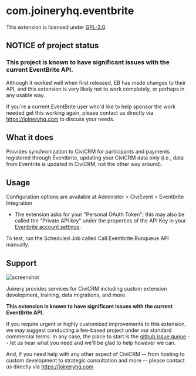 # com.joineryhq.eventbrite

This extension is licensed under [GPL-3.0](LICENSE.txt).

## NOTICE of project status
### This project is known to have significant issues with the current EventBrite API.
Although it worked well when first released, EB has made changes to their API,
and this extension is very likely not to work completely, or perhaps in any usable way.

If you're a current EventBrite user who'd like to help sponsor the work needed get
this working again, please contact us directly via https://joineryhq.com to discuss
your needs.

## What it does
Provides synchronization to CiviCRM for participants and payments registered through
Eventbrite, updating your CiviCRM data only (i.e., data from Eventrite is updated
in CiviCRM, not the other way around).

## Usage

Configuration options are available at Administer > CiviEvent > Eventbrite Integration

* The extension asks for your "Personal OAuth Token"; this may also be called the
"Private API key" under the properties of the API Key in your [Evenbrite account settings](https://www.eventbrite.com/account-settings/apps).

To test, run the Scheduled Job called Call Eventbrite.Runqueue API manually.

## Support
![screenshot](/images/joinery-logo.png)

Joinery provides services for CiviCRM including custom extension development, training, data migrations, and more.

**This extension is known to have significant issues with the current EventBrite API.**

If you require urgent or highly customized improvements to this extension, we may
suggest conducting a fee-based project under our standard commercial terms.  In
any case, the place to start is the [github issue queue](https://github.com/twomice/com.joineryhq.eventbrite/issues) --
let us hear what you need and we'll be glad to help however we can.

And, if you need help with any other aspect of CiviCRM -- from hosting to custom
development to strategic consultation and more -- please contact us directly via
https://joineryhq.com
